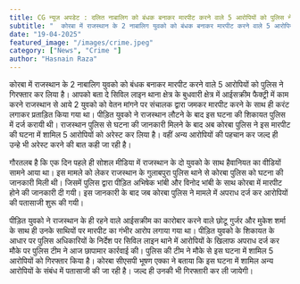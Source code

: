 ```yaml
---
title: CG न्यूज अपडेट : दलित नाबालिग को बंधक बनाकर मारपीट करने वाले 5 आरोपियों को पुलिस ने किया गिरफ्तार, सीएसपी ने कहा…जल्द ही अन्य लोगोें को भी किया जायेगा अरेस्ट"
subtitle: "  कोरबा में राजस्थान के 2 नाबालिग युवको को बंधक बनाकर मारपीट करने वाले 5 आरोपियों को पुलिस ने गिरफ्तार कर लिया है। "
date: "19-04-2025"
featured_image: "/images/crime.jpeg"
category: ["News", "Crime "]
author: "Hasnain Raza"
---
```


कोरबा में राजस्थान के 2 नाबालिग युवको को बंधक बनाकर मारपीट करने वाले 5 आरोपियों को पुलिस ने गिरफ्तार कर लिया है। आपको बता दे सिविल लाइन थाना क्षेत्र के बुधवारी क्षेत्र में आईसक्रीम फैक्ट्री में काम करने राजस्थान से आये 2 युवको को वेतन मांगने पर संचालक द्वारा जमकर मारपीट करने के साथ ही करंट लगाकर प्रताड़ित किया गया था। पीड़ित युवको ने राजस्थान लौटने के बाद इस घटना की शिकायत पुलिस में दर्ज करायी थी। राजस्थान पुलिस से घटना की जानकारी मिलने के बाद अब कोरबा पुलिस ने इस मारपीट की घटना में शामिल 5 आरोपियों को अरेस्ट कर लिया है। वहीं अन्य आरोपियों की पहचान कर जल्द ही उन्हे भी अरेस्ट करने की बात कही जा रही है।

गौरतलब है कि एक दिन पहले ही सोशल मीडिया में राजस्थान के दो युवको के साथ हैवानियत का वीडियों सामने आया था। इस मामले को लेकर राजस्थान के गुलाबपुरा पुलिस थाने से कोरबा पुलिस को घटना की जानकारी मिली थी। जिसमें पुलिस द्वारा पीड़ित अभिषेक भांबी और विनोद भांबी के साथ कोरबा में मारपीट होने की जानकारी दी गयी। इस जानकारी के बाद जब कोरबा पुलिस ने मामले में अपराध दर्ज कर आरोपियों की पतासाजी शुरू की गयी।

पीड़ित युवको ने राजस्थान के ही रहने वाले आईसक्रीम का कारोबार करने वाले छोटू गुर्जर और मुकेश शर्मा के साथ ही उनके साथियों पर मारपीट का गंभीर आरोप लगाया गया था। पीड़ित युवको के शिकायत के आधार पर पुलिस अधिकारियों के निर्देश पर सिविल लाइन थाने में आरोपियों के खिलाफ अपराध दर्ज कर मौके पर पुलिस टीम ने आज छापामार कार्रवाई की। पुलिस की टीम ने मौके से इस घटना में शामिल 5 आरोपियों को गिरफ्तार किया है। कोरबा सीएसपी भूषण एक्का ने बताया कि इस घटना में शामिल अन्य आरोपियों के संबंध में पतासाजी की जा रही है। जल्द ही उनकी भी गिरफ्तारी कर ली जायेगी।
